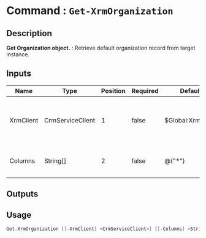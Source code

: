 ﻿# Command : `Get-XrmOrganization` 

## Description

**Get Organization object.** : Retrieve default organization record from target instance.

## Inputs

Name|Type|Position|Required|Default|Description
----|----|--------|--------|-------|-----------
XrmClient|CrmServiceClient|1|false|$Global:XrmClient|Xrm connector initialized to target instance. Use latest one by default. (CrmServiceClient)
Columns|String[]|2|false|@("*")|Specify expected columns to retrieve. (Default : all columns)

## Outputs

## Usage

```Powershell 
Get-XrmOrganization [[-XrmClient] <CrmServiceClient>] [[-Columns] <String[]>] [<CommonParameters>]
``` 


